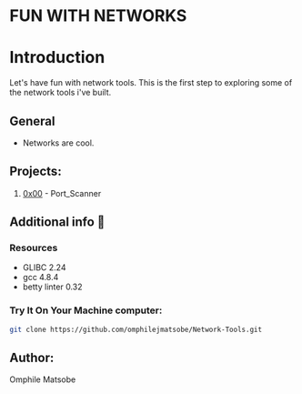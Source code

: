 # FUN WITH NETWORKS

# Introduction

Let's have fun with network tools. This is the first step to exploring some of the network tools i've built.

## General
* Networks are cool.

## Projects:
1. [0x00](https://github.com/omphilejmatsobe/Network-Tools/tree/master/PortScanner) - Port_Scanner

## Additional info :construction:
### Resources

- GLIBC 2.24
- gcc 4.8.4
- betty linter 0.32


### Try It On Your Machine computer:	
```bash
git clone https://github.com/omphilejmatsobe/Network-Tools.git
```

## Author:
Omphile Matsobe

